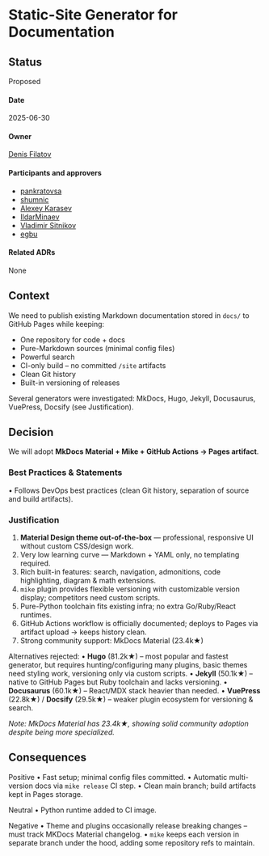 # Static-Site Generator for Documentation

## Status
Proposed

#### Date
2025-06-30

#### Owner

[Denis Filatov](https://github.com/denifilatoff)

#### Participants and approvers

- [pankratovsa](https://github.com/pankratovsa)
- [shumnic](https://github.com/shumnic)
- [Alexey Karasev](https://github.com/asatt)
- [IldarMinaev](https://github.com/IldarMinaev)
- [Vladimir Sitnikov](https://github.com/vlsi)
- [egbu](https://github.com/egbu)

#### Related ADRs
None

## Context
We need to publish existing Markdown documentation stored in `docs/` to GitHub Pages while keeping:
- One repository for code + docs
- Pure-Markdown sources (minimal config files)
- Powerful search
- CI-only build – no committed `/site` artifacts
- Clean Git history
- Built-in versioning of releases

Several generators were investigated: MkDocs, Hugo, Jekyll, Docusaurus, VuePress, Docsify (see Justification).

## Decision
We will adopt **MkDocs Material + Mike + GitHub Actions → Pages artifact**.

### Best Practices & Statements
• Follows DevOps best practices (clean Git history, separation of source and build artifacts).

### Justification
1. **Material Design theme out-of-the-box** — professional, responsive UI without custom CSS/design work.
2. Very low learning curve — Markdown + YAML only, no templating required.
3. Rich built-in features: search, navigation, admonitions, code highlighting, diagram & math extensions.
4. `mike` plugin provides flexible versioning with customizable version display; competitors need custom scripts.
5. Pure-Python toolchain fits existing infra; no extra Go/Ruby/React runtimes.
6. GitHub Actions workflow is officially documented; deploys to Pages via artifact upload -> keeps history clean.
7. Strong community support: MkDocs Material (23.4k★)

Alternatives rejected:
   • **Hugo** (81.2k★) – most popular and fastest generator, but requires hunting/configuring many plugins, basic themes need styling work, versioning only via custom scripts.
   • **Jekyll** (50.1k★) – native to GitHub Pages but Ruby toolchain and lacks versioning.
   • **Docusaurus** (60.1k★) – React/MDX stack heavier than needed.
   • **VuePress** (22.8k★) / **Docsify** (29.5k★) – weaker plugin ecosystem for versioning & search.

   *Note: MkDocs Material has 23.4k★, showing solid community adoption despite being more specialized.*

## Consequences
Positive
• Fast setup; minimal config files committed.
• Automatic multi-version docs via `mike release` CI step.
• Clean main branch; build artifacts kept in Pages storage.

Neutral
• Python runtime added to CI image.

Negative
• Theme and plugins occasionally release breaking changes – must track MKDocs Material changelog.
• `mike` keeps each version in separate branch under the hood, adding some repository refs to maintain.
